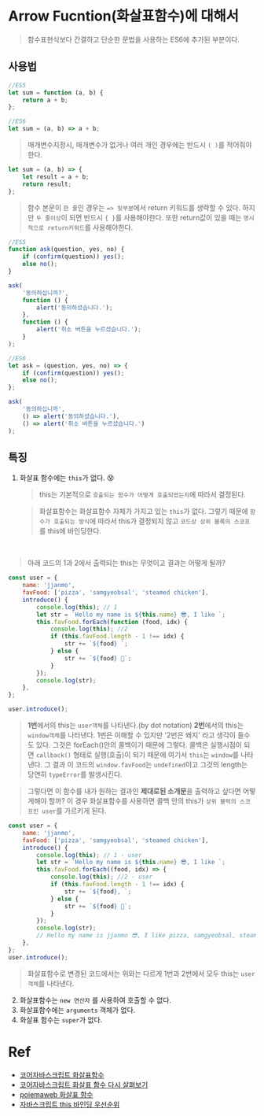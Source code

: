 # Arrow Fucntion(화살표함수)에 대해서

> 함수표현식보다 간결하고 단순한 문법을 사용하는 ES6에 추가된 부분이다.

## 사용법

```javascript
//ES5
let sum = function (a, b) {
    return a + b;
};

//ES6
let sum = (a, b) => a + b;
```

> 매개변수지정시, 매개변수가 없거나 여러 개인 경우에는 반드시 `( )`를 적어줘야한다.

```javascript
let sum = (a, b) => {
    let result = a + b;
    return result;
};
```

> 함수 본문이 `한 줄`인 경우는 `=> 뒷부분`에서 return 키워드를 생략할 수 있다. 하지만 `두 줄이상`이 되면 반드시 `{ }`를 사용해야한다. 또한 return값이 있을 때는 `명시적으로 return키워드`를 사용해야한다.

```javascript
//ES5
function ask(question, yes, no) {
    if (confirm(question)) yes();
    else no();
}

ask(
    '동의하십니까?',
    function () {
        alert('동의하셨습니다.');
    },
    function () {
        alert('취소 버튼을 누르셨습니다.');
    }
);

//ES6
let ask = (question, yes, no) => {
    if (confirm(question)) yes();
    else no();
};

ask(
    '동의하십니까',
    () => alert('동의하셨습니다.'),
    () => alert('취소 버튼을 누르셨습니다.')
);
```

## 특징

1. 화살표 함수에는 `this`가 없다. 😵

    > this는 기본적으로 `호출되는 함수가 어떻게 호출되었는지`에 따라서 결정된다.

    > 화살표함수는 화살표함수 자체가 가지고 있는 `this`가 없다. 그렇기 때문에 `함수가 호출되는 방식`에 따라서 this가 결정되지 않고 `코드상 상위 블록의 스코프`를 this에 바인딩한다.

<br>

> 아래 코드의 1과 2에서 출력되는 this는 무엇이고 결과는 어떻게 될까?

```javascript
const user = {
    name: 'jjanmo',
    favFood: ['pizza', 'samgyeobsal', 'steamed chicken'],
    introduce() {
        console.log(this); // 1
        let str = `Hello my name is ${this.name} 😎, I like `;
        this.favFood.forEach(function (food, idx) {
            console.log(this); //2
            if (this.favFood.length - 1 !== idx) {
                str += `${food} `;
            } else {
                str += `${food} 🚀`;
            }
        });
        console.log(str);
    },
};

user.introduce();
```

> **1번**에서의 this는 `user객체`를 나타낸다.(by dot notation) **2번**에서의 this는 `window객체`를 나타낸다. 1번은 이해할 수 있지만 '2번은 왜지' 라고 생각이 들수도 있다. 그것은 forEach()안의 콜백이기 때문에 그렇다. 콜백은 실행시점이 되면 `callback()` 형태로 실행(호출)이 되기 때문에 여기서 `this`는 `window`를 나타낸다. 그 결과 이 코드의 `window.favFood`는 `undefined`이고 그것의 length는 당연히 `typeError`를 발생시킨다.

> 그렇다면 이 함수를 내가 원하는 결과인 **제대로된 소개문**을 출력하고 싶다면 어떻게해야 할까? 이 경우 화살표함수를 사용하면 콜백 안의 this가 `상위 블럭의 스코프인 user`를 가르키게 된다.

```javascript
const user = {
    name: 'jjanmo',
    favFood: ['pizza', 'samgyeobsal', 'steamed chicken'],
    introduce() {
        console.log(this); // 1 - user
        let str = `Hello my name is ${this.name} 😎, I like `;
        this.favFood.forEach((food, idx) => {
            console.log(this); //2 - user
            if (this.favFood.length - 1 !== idx) {
                str += `${food}, `;
            } else {
                str += `${food} 🚀`;
            }
        });
        console.log(str);
        // Hello my name is jjanmo 😎, I like pizza, samgyeobsal, steamed chicken 🚀
    },
};
user.introduce();
```

> 화살표함수로 변경된 코드에서는 위와는 다르게 1번과 2번에서 모두 this는 `user객체`를 나타낸다.

2. 화살표함수는 `new 연산자` 를 사용하여 호출할 수 없다.
3. 화살표함수에는 `arguments` 객체가 없다.
4. 화살표 함수는 `super`가 없다.

# Ref

-   [코어자바스크립트 화살표함수](https://ko.javascript.info/arrow-functions-basics)
-   [코어자바스크립트 화살표 함수 다시 살펴보기](https://ko.javascript.info/arrow-functions)
-   [poiemaweb 화살표 함수](https://poiemaweb.com/es6-arrow-function)
-   [자바스크립트 this 바인딩 우선순위](http://jeonghwan-kim.github.io/2017/10/22/js-context-binding.html)
